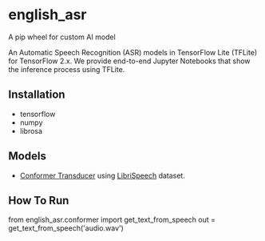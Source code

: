 # english_asr
A pip wheel for custom AI model

An Automatic Speech Recognition (ASR) models in TensorFlow Lite (TFLite) for TensorFlow 2.x. We provide end-to-end Jupyter Notebooks that show the inference process using TFLite.

## Installation
- tensorflow
- numpy
- librosa

## Models
- [Conformer Transducer](https://arxiv.org/abs/2005.08100) using [LibriSpeech](http://www.openslr.org/12) dataset.

## How To Run
from english_asr.conformer import get_text_from_speech
out = get_text_from_speech('audio.wav')

